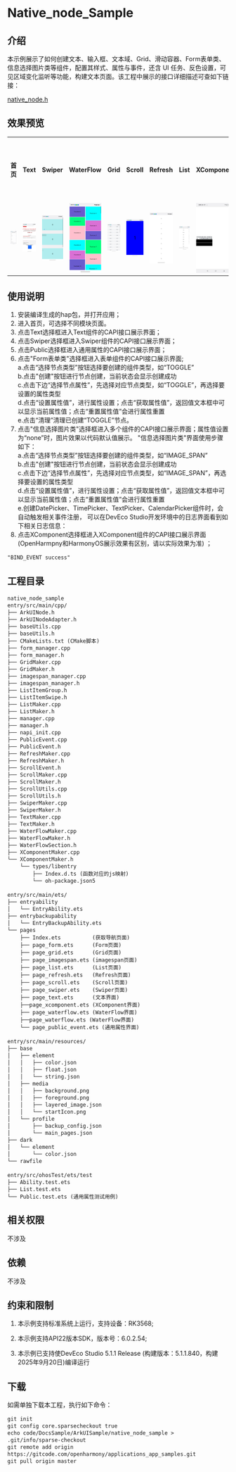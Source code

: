 # Native_node_Sample

## 介绍

本示例展示了如何创建文本、输入框、文本域、Grid、滑动容器、Form表单类、信息选择图片类等组件，配置其样式、属性与事件，还含 UI 任务、反色设置，可见区域变化监听等功能，构建文本页面。该工程中展示的接口详细描述可查如下链接：

[native_node.h](https://developer.huawei.com/consumer/cn/doc/harmonyos-references/capi-native-node-h)

## 效果预览
<table>
  <tr>
    <th>首页</th>
    <th>Text</th>
    <th>Swiper</th>
    <th>WaterFlow</th>
    <th>Grid</th>
    <th>Scroll</th>
    <th>Refresh</th>
    <th>List</th>
    <th>XComponent</th>
    <th>Public</th>
    <th>Form表单类</th>
    <th>信息选择图片类</th>
  </tr>
  <tr>
    <td><img src="./screenshot/index.jpeg"></td>
    <td><img src="./screenshot/text.jpeg"></td>
    <td><img src="./screenshot/swiper.jpeg"></td>
    <td><img src="./screenshot/waterflow.jpeg"></td>
    <td><img src="./screenshot/grid.jpeg"></td>
    <td><img src="./screenshot/scroll.jpeg"></td>
    <td><img src="./screenshot/refresh.jpeg"></td>
    <td><img src="./screenshot/list.jpeg"></td>
    <td><img src="./screenshot/xcomponent.jpeg"></td>
    <td><img src="./screenshot/native-node-public.jpg"></td>
    <td><img src="./screenshot/form.jpeg"></td>
    <td><img src="./screenshot/image_span.jpeg"></td>
  </tr>
</table>

## 使用说明
1. 安装编译生成的hap包，并打开应用；
2. 进入首页，可选择不同模块页面。
3. 点击Text选择框进入Text组件的CAPI接口展示界面；
4. 点击Swiper选择框进入Swiper组件的CAPI接口展示界面；
5. 点击Public选择框进入通用属性的CAPI接口展示界面；
6. 点击"Form表单类"选择框进入表单组件的CAPI接口展示界面;<br/>
   a.点击“选择节点类型”按钮选择要创建的组件类型，如“TOGGLE”<br/>
   b.点击"创建"按钮进行节点创建，当前状态会显示创建成功<br/>
   c.点击下边“选择节点属性”，先选择对应节点类型，如“TOGGLE”，再选择要设置的属性类型<br/>
   d.点击“设置属性值”，进行属性设置；点击“获取属性值”，返回值文本框中可以显示当前属性值；点击“重置属性值”会进行属性重置<br/>
   e.点击“清理”清理已创建“TOGGLE”节点。
7. 点击"信息选择图片类"选择框进入多个组件的CAPI接口展示界面；属性值设置为“none”时，图片效果以代码默认值展示。
   "信息选择图片类"界面使用步骤如下：<br/>
   a.点击“选择节点类型”按钮选择要创建的组件类型，如“IMAGE_SPAN”<br/>
   b.点击"创建"按钮进行节点创建，当前状态会显示创建成功<br/>
   c.点击下边“选择节点属性”，先选择对应节点类型，如“IMAGE_SPAN”，再选择要设置的属性类型<br/>
   d.点击“设置属性值”，进行属性设置；点击“获取属性值”，返回值文本框中可以显示当前属性值；点击“重置属性值”会进行属性重置<br/>
   e.创建DatePicker、TimePicker、TextPicker、CalendarPicker组件时，会自动触发相关事件注册，
   可以在DevEco Studio开发环境中的日志界面看到如下相关日志信息：
8. 点击XComponent选择框进入XComponent组件的CAPI接口展示界面(OpenHarmpny和HarmonyOS展示效果有区别，请以实际效果为准) ；
```
"BIND_EVENT success"
```

## 工程目录

```
native_node_sample
entry/src/main/cpp/
├── ArkUINode.h
├── ArkUINodeAdapter.h
├── baseUtils.cpp
├── baseUtils.h
├── CMakeLists.txt (CMake脚本)
├── form_manager.cpp
├── form_manager.h
├── GridMaker.cpp
├── GridMaker.h
├── imagespan_manager.cpp
├── imagespan_manager.h
├── ListItemGroup.h
├── ListItemSwipe.h
├── ListMaker.cpp
├── ListMaker.h
├── manager.cpp 
├── manager.h
├── napi_init.cpp
├── PublicEvent.cpp
├── PublicEvent.h
├── RefreshMaker.cpp
├── RefreshMaker.h
├── ScrollEvent.h
├── ScrollMaker.cpp
├── ScrollMaker.h
├── ScrollUtils.cpp
├── ScrollUtils.h
├── SwiperMaker.cpp
├── SwiperMaker.h
├── TextMaker.cpp
├── TextMaker.h
├── WaterFlowMaker.cpp
├── WaterFlowMaker.h
├── WaterFlowSection.h
├── XComponentMaker.cpp
└── XComponentMaker.h
    └── types/libentry
        ├── Index.d.ts (函数对应的js映射)
        └── oh-package.json5

entry/src/main/ets/
├── entryability
│   └── EntryAbility.ets
├── entrybackupability
│   └── EntryBackupAbility.ets
└── pages
    ├── Index.ets          (获取导航页面)
    ├── page_form.ets      (Form页面)
    ├── page_grid.ets      (Grid页面)
    ├── page_imagespan.ets (imagespan页面)
    ├── page_list.ets      (List页面)
    ├── page_refresh.ets   (Refresh页面)
    ├── page_scroll.ets    (Scroll页面)
    ├── page_swiper.ets    (Swiper页面)
    ├── page_text.ets      (文本界面)
    ├──page_xcomponent.ets (XComponent界面)
    ├── page_waterflow.ets (WaterFlow界面)
    ├──page_waterflow.ets (WaterFlow界面)
    └── page_public_event.ets (通用属性界面)

entry/src/main/resources/
├── base
│   ├── element
│   │   ├── color.json
│   │   ├── float.json
│   │   └── string.json
│   ├── media
│   │   ├── background.png
│   │   ├── foreground.png
│   │   ├── layered_image.json
│   │   └── startIcon.png
│   └── profile
│       ├── backup_config.json
│       └── main_pages.json
├── dark
│   └── element
│       └── color.json
└── rawfile

entry/src/ohosTest/ets/test
├── Ability.test.ets
├── List.test.ets
└── Public.test.ets (通用属性测试用例)
```

## 相关权限

不涉及

## 依赖

不涉及

## 约束和限制

1. 本示例支持标准系统上运行，支持设备：RK3568;

2. 本示例支持API22版本SDK，版本号：6.0.2.54;

3. 本示例已支持使DevEco Studio 5.1.1 Release (构建版本：5.1.1.840，构建 2025年9月20日)编译运行

## 下载

如需单独下载本工程，执行如下命令：

```
git init
git config core.sparsecheckout true
echo code/DocsSample/ArkUISample/native_node_sample > .git/info/sparse-checkout
git remote add origin https://gitcode.com/openharmony/applications_app_samples.git
git pull origin master
```